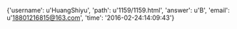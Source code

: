 {'username': u'HuangShiyu', 'path': u'1159/1159.html', 'answer': u'B', 'email': u'18801216815@163.com', 'time': '2016-02-24:14:09:43'}